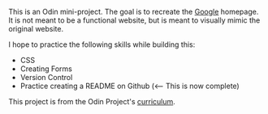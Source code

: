 This is an Odin mini-project. The goal is to recreate the [Google](https://www.google.com) homepage. It is not meant to be a functional website, but is meant to visually mimic the original website. 

I hope to practice the following skills while building this:

- CSS
- Creating Forms
- Version Control
- Practice creating a README on Github (<-- This is now complete)

This project is from the Odin Project's [curriculum](http://www.theodinproject.com/courses/web-development-101/lessons/html-css).